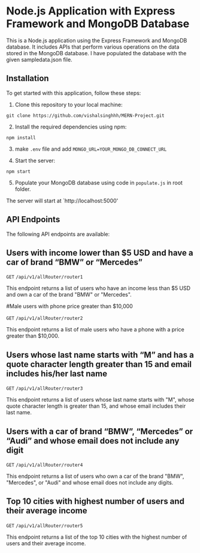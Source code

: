 # Node.js Application with Express Framework and MongoDB Database

This is a Node.js application using the Express Framework and MongoDB database. It includes APIs that perform various operations on the data stored in the MongoDB database. I have populated the database with the given sampledata.json file.

## Installation

To get started with this application, follow these steps:

1. Clone this repository to your local machine:

`git clone https://github.com/vishalsinghhh/MERN-Project.git`

2. Install the required dependencies using npm:

`npm install`

3. make `.env` file and add `MONGO_URL=YOUR_MONGO_DB_CONNECT_URL`

4. Start the server:

`npm start`

5. Populate your MongoDB database using code in `populate.js` in root folder.

The server will start at `http://localhost:5000'

## API Endpoints

The following API endpoints are available:

## Users with income lower than $5 USD and have a car of brand “BMW” or “Mercedes”

`GET` `/api/v1/allRouter/router1`

This endpoint returns a list of users who have an income less than $5 USD and own a car of the brand "BMW" or "Mercedes".

#Male users with phone price greater than $10,000

`GET` `/api/v1/allRouter/router2`

This endpoint returns a list of male users who have a phone with a price greater than $10,000.

## Users whose last name starts with “M” and has a quote character length greater than 15 and email includes his/her last name

`GET` `/api/v1/allRouter/router3`

This endpoint returns a list of users whose last name starts with "M", whose quote character length is greater than 15, and whose email includes their last name.

## Users with a car of brand “BMW”, “Mercedes” or “Audi” and whose email does not include any digit

`GET` `/api/v1/allRouter/router4`

This endpoint returns a list of users who own a car of the brand "BMW", "Mercedes", or "Audi" and whose email does not include any digits.

## Top 10 cities with highest number of users and their average income

`GET` `/api/v1/allRouter/router5`

This endpoint returns a list of the top 10 cities with the highest number of users and their average income.
